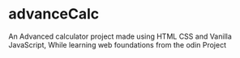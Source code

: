 # advanceCalc
An Advanced calculator project made using HTML CSS and Vanilla JavaScript, While learning web foundations from the odin Project 
